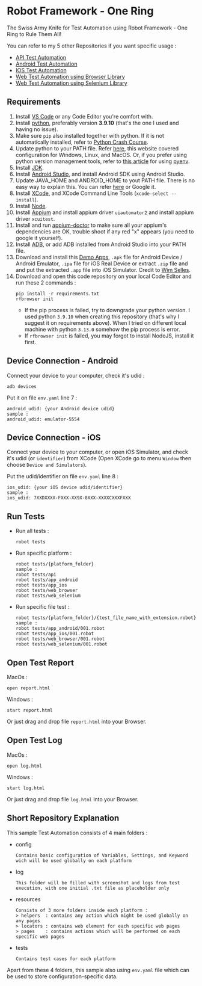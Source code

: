 # Robot Framework - One Ring
The Swiss Army Knife for Test Automation using Robot Framework - One Ring to Rule Them All!

You can refer to my 5 other Repositories if you want specific usage : 
- [API Test Automation](https://github.com/ahmadazerichandrabhuana/robotframeworkapi)
- [Android Test Automation](https://github.com/ahmadazerichandrabhuana/robotframeworkandroid)
- [IOS Test Automation](https://github.com/ahmadazerichandrabhuana/robotframeworkios)
- [Web Test Automation using Browser Library](https://github.com/ahmadazerichandrabhuana/robotframeworkbrowser)
- [Web Test Automation using Selenium Library](https://github.com/ahmadazerichandrabhuana/robotframeworkselenium)

## Requirements

1. Install [VS Code](https://code.visualstudio.com/) or any Code Editor you're comfort with.
2. Install [python](https://www.python.org/), preferably version **3.9.10** (that's the one I used and having no issue).
3. Make sure `pip` also installed together with python. If it is not automatically installed, refer to [Python Crash Course](https://ehmatthes.github.io/pcc/chapter_12/installing_pip.html).
4. Update python to your PATH file. Refer [here](https://realpython.com/add-python-to-path/), this website covered configuration for Windows, Linux, and MacOS. Or, if you prefer using python version management tools, refer to [this article](https://medium.com/@zorozeri/how-to-install-pyenv-and-manage-pythonversion-on-your-local-machine-241b119b7ae9) for using [pyenv](https://github.com/pyenv/pyenv).
5. Install [JDK](https://www.oracle.com/id/java/technologies/downloads/).
6. Install [Android Studio](https://developer.android.com/studio/install), and install Android SDK using Android Studio.
7. Update JAVA_HOME and ANDROID_HOME to yout PATH file. There is no easy way to explain this. You can refer [here](https://medium.com/@omurdenden/set-java-home-and-bin-directory-for-appium-testing-in-macos-f8cee3fe56b4) or Google it.
8. Install [XCode](https://apps.apple.com/us/app/xcode/id497799835?mt=12), and XCode Command Line Tools (`xcode-select --install`).
9. Install [Node](https://nodejs.org/en/download/package-manager).
10. Install [Appium](https://appium.io/docs/en/2.2/quickstart/install/) and install appium driver `uiautomator2` and install appium driver `xcuitest`.
11. Install and run [appium-doctor](https://www.npmjs.com/package/appium-doctor) to make sure all your appium's dependencies are OK, trouble shoot if any red "x" appears (you need to google it yourself).
12. Install [ADB](https://www.xda-developers.com/install-adb-windows-macos-linux/), or add ADB installed from Android Studio into your PATH file.
13. Download and install this [Demo Apps](https://github.com/saucelabs/my-demo-app-rn/releases), `.apk` file for Android Device / Android Emulator, `.ipa` file for iOS Real Device or extract `.zip` file and and put the extracted `.app` file into iOS Simulator. Credit to [Wim Selles](https://github.com/wswebcreation).
14. Download and open this code repository on your local Code Editor and run these 2 commands :
    ```
    pip install -r requirements.txt
    rfbrowser init
    ```
    - If the pip process is failed, try to downgrade your python version. I used python `3.9.10` when creating this repository (that's why I suggest it on requirements above). When I tried on different local machine with python `3.13.0` somehow the pip process is error.
    - If `rfbrowser init` is failed, you may forgot to install NodeJS, install it first.

## Device Connection - Android

Connect your device to your computer, check it's udid : 
```
adb devices
```
Put it on file `env.yaml` line 7 : 
```
android_udid: {your Android device udid}
sample : 
android_udid: emulator-5554
```
## Device Connection - iOS

Connect your device to your computer, or open iOS Simulator, and check it's udid (or `identifier`) from XCode (Open XCode go to menu `Window` then choose `Device and Simulators`). 

Put the udid/identifier on file `env.yaml` line 8 : 
```
ios_udid: {your iOS device udid/identifier}
sample : 
ios_udid: 7XXDXXXX-FXXX-XX9X-8XXX-XXXXCXXXFXXX
```

## Run Tests
* Run all tests : 
   ```
   robot tests
   ```

* Run specific platform : 
   ```
   robot tests/{platform_folder}
   sample :
   robot tests/api
   robot tests/app_android
   robot tests/app_ios
   robot tests/web_browser
   robot tests/web_selenium
   ```

* Run specific file test : 
   ```
   robot tests/{platform_folder}/{test_file_name_with_extension.robot}
   sample :
   robot tests/app_android/001.robot
   robot tests/app_ios/001.robot
   robot tests/web_browser/001.robot
   robot tests/web_selenium/001.robot
   ```

## Open Test Report
   MacOs : 

    open report.html
   Windows : 

    start report.html
   Or just drag and drop file `report.html` into your Browser.

## Open Test Log
   MacOs : 

    open log.html
   Windows : 

    start log.html
   Or just drag and drop file `log.html` into your Browser.

## Short Repository Explanation

This sample Test Automation consists of 4 main folders : 

* config
   ```
   Contains basic configuration of Variables, Settings, and Keyword wich will be used globally on each platform
   ```
* log
   ```
   This folder will be filled with screenshot and logs from test execution, with one initial .txt file as placeholder only
   ```
* resources
   ```
   Consists of 3 more folders inside each platform :
   > helpers  : contains any action which might be used globally on any pages
   > locators : contains web element for each specific web pages
   > pages    : contains actions which will be performed on each specific web pages
   ```
* tests
   ```
   Contains test cases for each platform
   ```

Apart from these 4 folders, this sample also using `env.yaml` file which can be used to store configuration-specific data.
